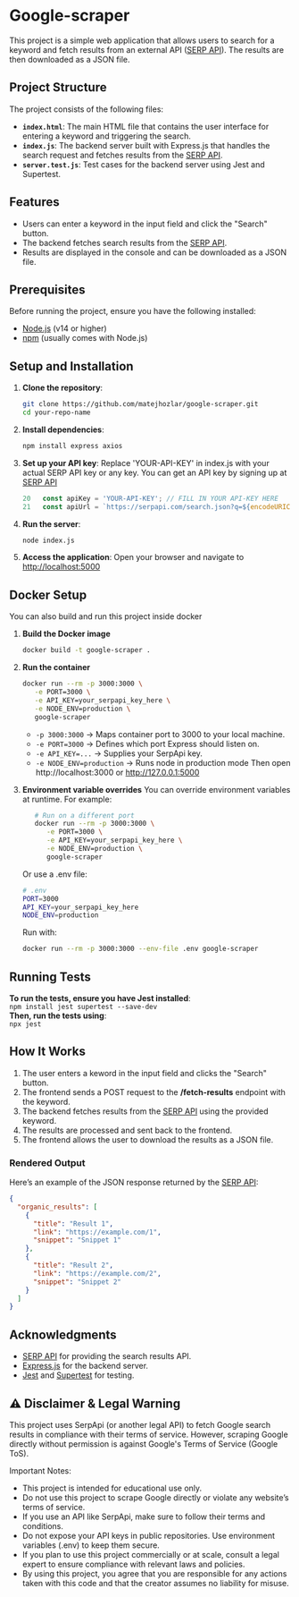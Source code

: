 # Google-scraper

This project is a simple web application that allows users to search for a keyword and fetch results from an external API ([SERP API](https://serpapi.com)). The results are then downloaded as a JSON file.

## Project Structure

The project consists of the following files:

- **`index.html`**: The main HTML file that contains the user interface for entering a keyword and triggering the search.
- **`index.js`**: The backend server built with Express.js that handles the search request and fetches results from the [SERP API](https://serpapi.com).
- **`server.test.js`**: Test cases for the backend server using Jest and Supertest.

## Features

- Users can enter a keyword in the input field and click the "Search" button.
- The backend fetches search results from the [SERP API](https://serpapi.com).
- Results are displayed in the console and can be downloaded as a JSON file.

## Prerequisites

Before running the project, ensure you have the following installed:

- [Node.js](https://nodejs.org/) (v14 or higher)
- [npm](https://www.npmjs.com/) (usually comes with Node.js)

## Setup and Installation

1. **Clone the repository**:
   ```bash
   git clone https://github.com/matejhozlar/google-scraper.git
   cd your-repo-name
   ```
2. **Install dependencies**:
   ```bash
   npm install express axios
   ```
3. **Set up your API key**:
   Replace 'YOUR-API-KEY' in index.js with your actual SERP API key or any key.
   You can get an API key by signing up at [SERP API](https://serpapi.com)
   ```js
   20   const apiKey = 'YOUR-API-KEY'; // FILL IN YOUR API-KEY HERE
   21   const apiUrl = `https://serpapi.com/search.json?q=${encodeURIComponent(keyword)}&api_key=${apiKey}`;
   ```
4. **Run the server**:
   ```bash
   node index.js
   ```
5. **Access the application**:
   Open your browser and navigate to [http://localhost:5000](http://localhost:5000)

## Docker Setup

You can also build and run this project inside docker

1. **Build the Docker image**
   ```bash
   docker build -t google-scraper .
   ```
2. **Run the container**
   ```bash
   docker run --rm -p 3000:3000 \
      -e PORT=3000 \
      -e API_KEY=your_serpapi_key_here \
      -e NODE_ENV=production \
      google-scraper
   ```
   - `-p 3000:3000` → Maps container port to 3000 to your local machine.
   - `-e PORT=3000` → Defines which port Express should listen on.
   - `-e API_KEY=...` → Supplies your SerpApi key.
   - `-e NODE_ENV=production` → Runs node in production mode
     Then open http://localhost:3000 or http://127.0.0.1:5000
3. **Environment variable overrides**
   You can override environment variables at runtime. For example:

   ```bash
      # Run on a different port
      docker run --rm -p 3000:3000 \
         -e PORT=3000 \
         -e API_KEY=your_serpapi_key_here \
         -e NODE_ENV=production \
         google-scraper
   ```

   Or use a .env file:

   ```bash
   # .env
   PORT=3000
   API_KEY=your_serpapi_key_here
   NODE_ENV=production
   ```

   Run with:

   ```bash
   docker run --rm -p 3000:3000 --env-file .env google-scraper
   ```

## Running Tests

**To run the tests, ensure you have Jest installed**:<br>
`npm install jest supertest --save-dev`
<br>
**Then, run the tests using**:<br>
`npx jest`

## How It Works

1. The user enters a keword in the input field and clicks the "Search" button.
2. The frontend sends a POST request to the **/fetch-results** endpoint with the keyword.
3. The backend fetches results from the [SERP API](https://serpapi.com) using the provided keyword.
4. The results are processed and sent back to the frontend.
5. The frontend allows the user to download the results as a JSON file.

### Rendered Output

Here’s an example of the JSON response returned by the [SERP API](https://serpapi.com):

```json
{
  "organic_results": [
    {
      "title": "Result 1",
      "link": "https://example.com/1",
      "snippet": "Snippet 1"
    },
    {
      "title": "Result 2",
      "link": "https://example.com/2",
      "snippet": "Snippet 2"
    }
  ]
}
```

## Acknowledgments

- [SERP API](https://serpapi.com) for providing the search results API.
- [Express.js](https://expressjs.com) for the backend server.
- [Jest](https://jestjs.io) and [Supertest](https://github.com/ladjs/supertest) for
  testing.

## ⚠️ Disclaimer & Legal Warning

This project uses SerpApi (or another legal API) to fetch Google search results in compliance with their terms of service. However, scraping Google directly without permission is against Google's Terms of Service (Google ToS).

Important Notes:

- This project is intended for educational use only.
- Do not use this project to scrape Google directly or violate any website’s terms of service.
- If you use an API like SerpApi, make sure to follow their terms and conditions.
- Do not expose your API keys in public repositories. Use environment variables (.env) to keep them secure.
- If you plan to use this project commercially or at scale, consult a legal expert to ensure compliance with relevant laws and policies.
- By using this project, you agree that you are responsible for any actions taken with this code and that the creator assumes no liability for misuse.
